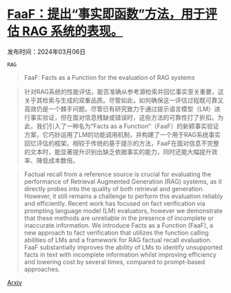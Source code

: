 # [FaaF：提出“事实即函数”方法，用于评估 RAG 系统的表现。](https://arxiv.org/abs/2403.03888)

发布时间：2024年03月06日

`RAG`

> FaaF: Facts as a Function for the evaluation of RAG systems

> 针对RAG系统的性能评估，能否准确从参考源检索并回忆事实至关重要，这关乎其检索与生成的双重品质。尽管如此，如何确保这一评估过程既可靠又高效仍是一个棘手问题。尽管已有研究致力于通过提示语言模型（LM）进行事实验证，但在面对信息残缺或错误时，这些方法的可靠性打了折扣。为此，我们引入了一种名为“Facts as a Function”（FaaF）的新颖事实验证方案，它巧妙运用了LM的功能调用机制，并构建了一个用于RAG系统事实回忆评估的框架。相较于传统的基于提示的方法，FaaF在面对信息不完整的文本时，能显著提升识别出缺乏依据事实的能力，同时还能大幅提升效率、降低成本数倍。

> Factual recall from a reference source is crucial for evaluating the performance of Retrieval Augmented Generation (RAG) systems, as it directly probes into the quality of both retrieval and generation. However, it still remains a challenge to perform this evaluation reliably and efficiently. Recent work has focused on fact verification via prompting language model (LM) evaluators, however we demonstrate that these methods are unreliable in the presence of incomplete or inaccurate information. We introduce Facts as a Function (FaaF), a new approach to fact verification that utilizes the function calling abilities of LMs and a framework for RAG factual recall evaluation. FaaF substantially improves the ability of LMs to identify unsupported facts in text with incomplete information whilst improving efficiency and lowering cost by several times, compared to prompt-based approaches.

[Arxiv](https://arxiv.org/abs/2403.03888)